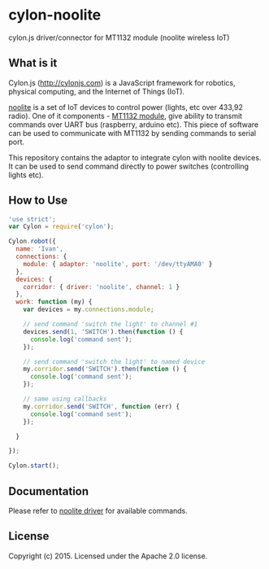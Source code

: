 # cylon-noolite
cylon.js driver/connector for MT1132 module (noolite wireless IoT)

## What is it

Cylon.js (http://cylonjs.com) is a JavaScript framework for robotics, physical computing, and the Internet of Things (IoT).

[noolite](http://www.noo.com.by/) is a set of IoT devices to control power (lights, etc over 433,92 radio). One of it components - [МТ1132 module](http://www.noo.com.by/assets/files/PDF/MT1132.pdf), give ability to transmit commands over UART bus (raspberry, arduino etc). This piece of software can be used to communicate with МТ1132 by sending commands to serial port.

This repository contains the adaptor to integrate cylon with noolite devices. It can be used to send command directly to power switches (controlling lights etc).

## How to Use
```javascript
'use strict';
var Cylon = require('cylon');

Cylon.robot({
  name: 'Ivan',
  connections: {
    module: { adaptor: 'noolite', port: '/dev/ttyAMA0' }
  },
  devices: {
    corridor: { driver: 'noolite', channel: 1 }
  },
  work: function (my) {
    var devices = my.connections.module;

    // send command 'switch the light' to channel #1
    devices.send(1, 'SWITCH').then(function () {
      console.log('command sent');
    });

    // send command 'switch the light' to named device
    my.corridor.send('SWITCH').then(function () {
      console.log('command sent');
    });

    // same using callbacks
    my.corridor.send('SWITCH', function (err) {
      console.log('command sent');
    });

  }

});

Cylon.start();
```
## Documentation

Please refer to [noolite driver](https://github.com/afoninsky/noolite-uart) for available commands.


## License

Copyright (c) 2015. Licensed under the Apache 2.0 license.
